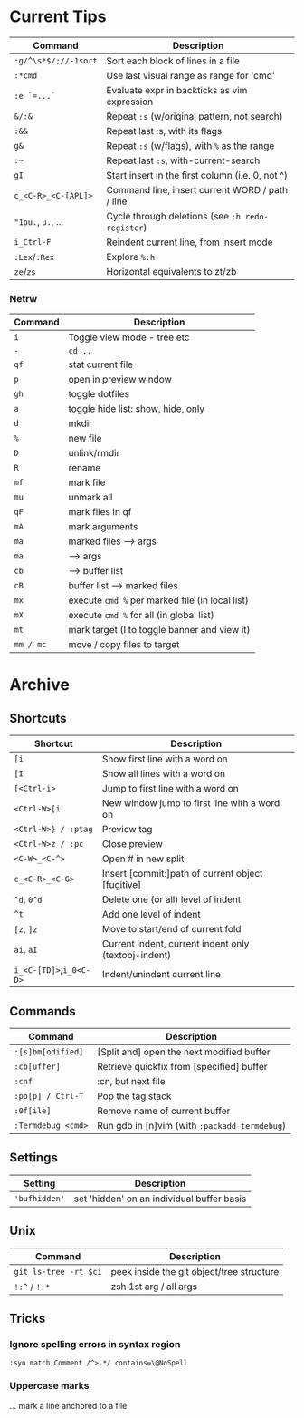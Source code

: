 # Current Tips

| Command                | Description                                         |
|------------------------|-----------------------------------------------------|
| `:g/^\s*$/;//-1sort`   | Sort each block of lines in a file                  |
| `:*cmd`                | Use last visual range as range for 'cmd'            |
| ``:e `=...` ``         | Evaluate expr in backticks as vim expression        |
| `&/:&`                 | Repeat `:s` (w/original pattern, not search)        |
| `:&&`                  | Repeat last :s, with its flags                      |
| `g&`                   | Repeat `:s` (w/flags), with `%` as the range        |
| `:~`                   | Repeat last `:s`, with-current-search               |
| `gI`                   | Start insert in the first column (i.e. 0, not ^)    |
| `c_<C-R>_<C-[APL]>`    | Command line, insert current WORD / path / line     |
| `"1pu.`, `u.`, ...     | Cycle through deletions (see `:h redo-register`)    |
| `i_Ctrl-F`             | Reindent current line, from insert mode             |
| `:Lex`/`:Rex`          | Explore `%:h`                                       |
| `ze`/`zs`              | Horizontal equivalents to zt/zb                     |

### Netrw

| Command                | Description                                         |
|------------------------|-----------------------------------------------------|
| `i`                    | Toggle view mode - tree etc                         |
| `-`                    | `cd ..`                                             |
| `qf`                   | stat current file                                   |
| `p`                    | open in preview window                              |
| `gh`                   | toggle dotfiles                                     |
| `a`                    | toggle hide list: show, hide, only                  |
| `d`                    | mkdir                                               |
| `%`                    | new file                                            |
| `D`                    | unlink/rmdir                                        |
| `R`                    | rename                                              |
| `mf`                   | mark file                                           |
| `mu`                   | unmark all                                          |
| `qF`                   | mark files in qf                                    |
| `mA`                   | mark arguments                                      |
| `ma`                   | marked files --> args                               |
| `ma`                   |              --> args                               |
| `cb`                   |              --> buffer list                        |
| `cB`                   | buffer list  --> marked files                       |
| `mx`                   | execute `cmd %` per marked file (in local list)     |
| `mX`                   | execute `cmd %` for all (in global list)            |
| `mt`                   | mark target (I to toggle banner and view it)        |
| `mm / mc`              | move / copy files to target                         |

# Archive

## Shortcuts

| Shortcut               | Description                                         |
|------------------------|-----------------------------------------------------|
| `[i`                   | Show first line with a word on                      |
| `[I`                   | Show all lines with a word on                       |
| `[<Ctrl-i>`            | Jump to first line with a word on                   |
| `<Ctrl-W>[i`           | New window jump to first line with a word on        |
| `<Ctrl-W>} / :ptag`    | Preview tag                                         |
| `<Ctrl-W>z / :pc`      | Close preview                                       |
| `<C-W>_<C-^>`          | Open # in new split                                 |
| `c_<C-R>_<C-G>`        | Insert [commit:]path of current object [fugitive]   |
| `^d`, `0^d`            | Delete one (or all) level of indent                 |
| `^t`                   | Add one level of indent                             |
| `[z`, `]z`             | Move to start/end of current fold                   |
| `ai`, `aI`             | Current indent, current indent only (textobj-indent)|
| `i_<C-[TD]>`,`i_0<C-D>`| Indent/unindent current line                        |

## Commands

| Command                | Description                                         |
|------------------------|-----------------------------------------------------|
| `:[s]bm[odified]`      | [Split and] open the next modified buffer           |
| `:cb[uffer]`           | Retrieve quickfix from [specified] buffer           |
| `:cnf`                 | :cn, but next file                                  |
| `:po[p] / Ctrl-T`      | Pop the tag stack                                   |
| `:0f[ile]`             | Remove name of current buffer                       |
| `:Termdebug <cmd>`     | Run gdb in [n]vim (with `:packadd termdebug`)    |

## Settings

| Setting                | Description                                         |
|------------------------|-----------------------------------------------------|
| `'bufhidden'`          | set 'hidden' on an individual buffer basis          |


## Unix

| Command                | Description                                    |
|------------------------|------------------------------------------------|
| `git ls-tree -rt $ci`  | peek inside the git object/tree structure      |
| `!:^` / `!:*`          | zsh 1st arg / all args                         |



## Tricks

### Ignore spelling errors in syntax region

`:syn match Comment /^>.*/ contains=\@NoSpell`

### Uppercase marks

... mark a line anchored to a file
